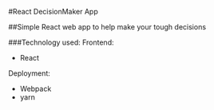 #React DecisionMaker App

##Simple React web app to help make your tough decisions

###Technology used:
Frontend:
- React

Deployment:
- Webpack
- yarn